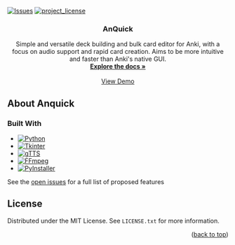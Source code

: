 
<a id="readme-top"></a>


[![Issues][issues-shield]][issues-url]
[![project_license][license-shield]][license-url]


<!-- PROJECT LOGO -->
<!--

<br/>
<div align="center">
  <a href="https://github.com/jazzcommando/anquick">
    <img src="images/logo.png" alt="Logo" width="80" height="80">
  </a!>

-->

<h3 align="center">AnQuick</h3>

  <p align="center">
    Simple and versatile deck building and bulk card editor for Anki, with a focus on audio support and rapid card creation. Aims to be more intuitive and faster than Anki's native GUI.
    <br />
    <a href="https://github.com/jazzcommando/anquick"><strong>Explore the docs »</strong></a>
    <br />
    <br />
    <a href="https://github.com/jazzcommando/anquick">View Demo</a>
  </p>
</div>



<!-- ABOUT THE PROJECT -->
## About Anquick


<!--[![Product Name Screen Shot][product-screenshot]](https://example.com)-->

<!--Here's a blank template to get started. To avoid retyping too much info, do a search and replace with your text editor for the following: `github_username`, `repo_name`, `twitter_handle`, `linkedin_username`, `email_client`, `email`, `project_title`, `project_description`, `project_license`
-->






### Built With

* [![Python][Python-badge]][Python-url]
* [![Tkinter][Tkinter-badge]][Tkinter-url]
* [![gTTS][gTTS-badge]][gTTS-url]
* [![FFmpeg][FFmpeg-badge]][FFmpeg-url]
* [![PyInstaller][PyInstaller-badge]][PyInstaller-url]


See the [open issues](https://github.com/jazzcomando/anquick/issues) for a full list of proposed features


<!-- LICENSE -->
## License

Distributed under the MIT License. See `LICENSE.txt` for more information.



<p align="right">(<a href="#readme-top">back to top</a>)</p>



<!-- MARKDOWN LINKS & IMAGES -->
<!-- https://www.markdownguide.org/basic-syntax/#reference-style-links -->
[issues-shield]: https://img.shields.io/github/issues/jazzcommando/Anquick.svg?style=for-the-badge
[issues-url]: https://github.com/jazzcommando/Anquick/issues
[license-shield]: https://img.shields.io/github/license/jazzcommando/Anquick.svg?style=for-the-badge
[license-url]: https://github.com/jazzcommando/Anquick/blob/master/LICENSE.txt

[product-screenshot]: images/screenshot.png


[Python-badge]: https://img.shields.io/badge/Python-3776AB?style=for-the-badge&logo=python&logoColor=white
[Python-url]: https://www.python.org/
[Tkinter-badge]: https://img.shields.io/badge/Tkinter-000000?style=for-the-badge&logo=tcl&logoColor=white
[Tkinter-url]: https://docs.python.org/3/library/tkinter.html
[gTTS-badge]: https://img.shields.io/badge/gTTS-4285F4?style=for-the-badge&logo=google&logoColor=white
[gTTS-url]: https://github.com/pndurette/gTTS
[FFmpeg-badge]: https://img.shields.io/badge/FFmpeg-000000?style=for-the-badge&logo=ffmpeg&logoColor=white
[FFmpeg-url]: https://ffmpeg.org/
[PyInstaller-badge]: https://img.shields.io/badge/PyInstaller-000000?style=for-the-badge&logo=python&logoColor=white
[PyInstaller-url]: https://www.pyinstaller.org/
